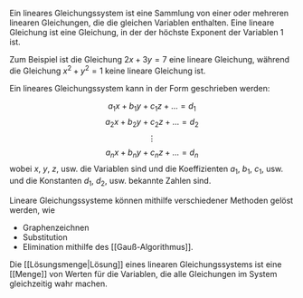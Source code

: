 Ein lineares Gleichungssystem ist eine Sammlung von einer oder mehreren linearen Gleichungen, die die gleichen Variablen enthalten. Eine lineare Gleichung ist eine Gleichung, in der der höchste Exponent der Variablen 1 ist.

Zum Beispiel ist die Gleichung $2x + 3y = 7$ eine lineare Gleichung, während die Gleichung $x^2 + y^2 = 1$ keine lineare Gleichung ist.

Ein lineares Gleichungssystem kann in der Form geschrieben werden:

$$a_1x + b_1y + c_1z + \dots = d_1$$ $$a_2x + b_2y + c_2z + \dots = d_2$$ $$\vdots$$ $$a_nx + b_ny + c_nz + \dots = d_n$$
wobei $x$, $y$, $z$, usw. die Variablen sind und die Koeffizienten $a_1$, $b_1$, $c_1$, usw. und die Konstanten $d_1$, $d_2$, usw. bekannte Zahlen sind.

Lineare Gleichungssysteme können mithilfe verschiedener Methoden gelöst werden, wie 
- Graphenzeichnen 
- Substitution 
- Elimination mithilfe des [[Gauß-Algorithmus]]. 

Die [[Lösungsmenge|Lösung]] eines linearen Gleichungssystems ist eine [[Menge]] von Werten für die Variablen, die alle Gleichungen im System gleichzeitig wahr machen.